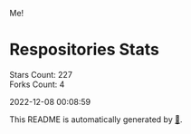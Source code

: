 Me!

# Respositories Stats
Stars Count: 227  
Forks Count: 4

2022-12-08 00:08:59  

This README is automatically generated by [🐰](https://github.com/rnitta/rnitta).
